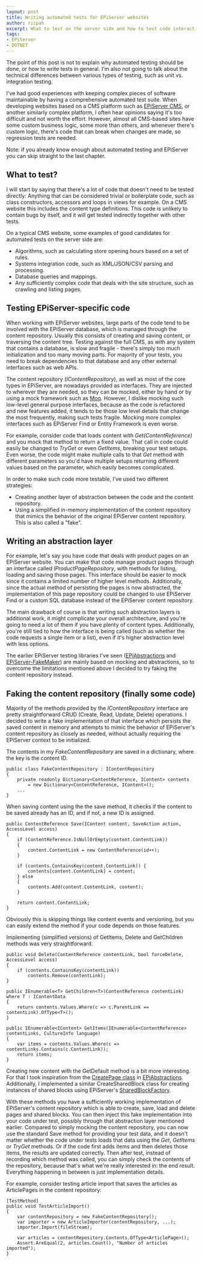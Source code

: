 ```yaml
---
layout: post
title: Writing automated tests for EPiServer websites
author: riipah
excerpt: What to test on the server side and how to test code interacting with the content repository
tags: 
- EPiServer 
- DOTNET 
---
```


The point of this post is not to explain why automated testing should be done, or how to write tests in general. 
I'm also not going to talk about the technical differences between various types of testing, such as unit vs. integration testing. 

I've had good experiences with keeping complex pieces of software maintainable by having a comprehensive automated test suite. 
When developing websites based on a CMS platform such as [EPiServer CMS](http://www.episerver.com/), or another similarly complex platform, I often hear opinions saying it's too difficult and not worth the effort. 
However, almost all CMS-based sites have some custom business logic, some more than others, and whenever there's custom logic, there's code that can break when changes are made, 
so regression tests are needed.

Note: if you already know enough about automated testing and EPiServer you can skip straight to the last chapter.

## What to test?

I will start by saying that there's a lot of code that doesn't need to be tested directly:
Anything that can be considered trivial or boilerplate code, such as class constructors, accessors and loops in views for example.
On a CMS website this includes the content type definitions. This code is unlikely to contain bugs by itself, 
and it will get tested indirectly together with other tests.

On a typical CMS website, some examples of good candidates for automated tests on the server side are:

* Algorithms, such as calculating store opening hours based on a set of rules.
* Systems integration code, such as XML/JSON/CSV parsing and processing.
* Database queries and mappings.
* Any sufficiently complex code that deals with the site structure, such as crawling and listing pages.

## Testing EPiServer-specific code

When working with EPiServer websites, large parts of the code tend to be involved with the EPiServer database, 
which is managed through the content repository. Usually this consists of creating and saving content, or traversing the content tree. 
Testing against the full CMS, as with any system that contains a database, is slow and fragile - there's simply too much initialization and too many moving parts.
For majority of your tests, you need to break dependencies to that database and any other external interfaces such as web APIs.

The content repository (*IContentRepository*), as well as most of the core types in EPiServer, are nowadays provided as interfaces.
They are injected to wherever they are needed, so they can be mocked, either by hand or by using a mock framework such as [Moq](https://github.com/Moq/moq4).
However, I dislike mocking such low-level general purpose interfaces, because as the code is refactored and new features added, 
it tends to be those low level details that change the most frequently, making such tests fragile. 
Mocking more complex interfaces such as EPiServer Find or Entity Framework is even worse.

For example, consider code that loads content with *Get<T>(ContentReference)* and you mock that method to return a fixed value. 
That call in code could easily be changed to *TryGet* or even *GetItems*, breaking your test setups. Even worse, the code might make multiple calls to that *Get* method
with different parameters so you'd have multiple setups returning different values based on the parameter, which easily becomes complicated.

In order to make such code more testable, I've used two different strategies:

* Creating another layer of abstraction between the code and the content repository.
* Using a simplified in-memory implementation of the content repository that mimics the behavior of the original EPiServer content repository. This is also called a "fake".

## Writing an abstraction layer

For example, let's say you have code that deals with product pages on an EPiServer website. 
You can make that code manage product pages through an interface called *IProductPageRepository*, with methods for listing, loading and saving those pages. 
This interface should be easier to mock since it contains a limited number of higher level methods. Additionally, since the actual method of persisting the pages is now abstracted,
the implementation of this page repository could be changed to use EPiServer Find or a custom SQL database instead of the EPiServer content repository.

The main drawback of course is that writing such abstraction layers is additional work, it might complicate your overall architecture, 
and you're going to need a lot of them if you have plenty of content types. Additionally, you're still tied to how the interface is
being called (such as whether the code requests a single item or a list), even if it's higher abstraction level with less options. 

The earlier EPiServer testing libraries I've seen ([EPiAbstractions](https://github.com/MikeHook/EPiAbstractions) 
and [EPiServer-FakeMaker](https://github.com/DavidVujic/EPiServer-FakeMaker)) are mainly based on mocking and abstractions, 
so to overcome the limitations mentioned above I decided to try faking the content repository instead.

## Faking the content repository (finally some code)

Majority of the methods provided by the *IContentRepository* interface are pretty straightforward CRUD (Create, Read, Update, Delete) operations.
I decided to write a fake implementation of that interface which persists the saved content in memory and attempts to mimic the behavior of EPiServer's content repository as
closely as needed, without actually requiring the EPiServer context to be initialized.

The contents in my *FakeContentRepository* are saved in a dictionary, where the key is the content ID. 

```
public class FakeContentRepository : IContentRepository
{
    private readonly Dictionary<ContentReference, IContent> contents 
        = new Dictionary<ContentReference, IContent>();    
    ...
}
```

When saving content using the the save method, it checks if the content to be saved already has an ID, and if not, a new ID is assigned.

```
public ContentReference Save(IContent content, SaveAction action, AccessLevel access)
{            
    if (ContentReference.IsNullOrEmpty(content.ContentLink))
    {
        content.ContentLink = new ContentReference(id++);
    }

    if (contents.ContainsKey(content.ContentLink)) {
        contents[content.ContentLink] = content;
    } else
    {
        contents.Add(content.ContentLink, content);
    }

    return content.ContentLink;
}
```

Obviously this is skipping things like content events and versioning, but you can easily extend the method if your code depends on those features.

Implementing (simplified versions) of GetItems, Delete and GetChildren methods was very straightforward.

```
public void Delete(ContentReference contentLink, bool forceDelete, AccessLevel access)
{
    if (contents.ContainsKey(contentLink))
        contents.Remove(contentLink);
}  
    
public IEnumerable<T> GetChildren<T>(ContentReference contentLink) where T : IContentData
{
    return contents.Values.Where(c => c.ParentLink == contentLink).OfType<T>();
}

public IEnumerable<IContent> GetItems(IEnumerable<ContentReference> contentLinks, CultureInfo language)
{
    var items = contents.Values.Where(c => contentLinks.Contains(c.ContentLink));
    return items;
}      
```

Creating new content with the GetDefault method is a bit more interesting. 
For that I took inspiration from the [CreatePage class](https://github.com/MikeHook/EPiAbstractions/blob/master/EPiAbstractions.FixtureSupport/CreatePage.cs) 
in [EPiAbstractions](https://github.com/MikeHook/EPiAbstractions). 
Additionally, I implemented a similar CreateSharedBlock class for creating instances of shared blocks using EPiServer's 
[SharedBlockFactory](http://world.episerver.com/documentation/Class-library/?documentId=cms/9/B79494A8).

With these methods you have a sufficiently working implementation of EPiServer's content repository which is able to create, save, load and delete
pages and shared blocks. You can then inject this fake implementation into your code under test, possibly through that abstraction layer mentioned earlier.
Compared to simply mocking the content repository, you can now use the standard Save method for providing your test data, and it doesn't matter whether the
code under tests loads that data using the *Get*, *GetItems* or *TryGet* methods. Or if the code first adds items and then deletes those items, the results are updated correctly. 
Then after test, instead of recording which method was called, you can simply
check the contents of the repository, because that's what we're really interested in: the end result. Everything happening in between is just implementation details.

For example, consider testing article import that saves the articles as ArticlePages in the content repository:

```
[TestMethod]
public void TestArticleImport()
{            
    var contentRepository = new FakeContentRepository();
    var importer = new ArticleImporter(contentRepository, ...);
    importer.Import(fileStream);

    var articles = contentRepository.Contents.OfType<ArticlePage>();
    Assert.AreEqual(2, articles.Count(), "Number of articles imported");
}    
```